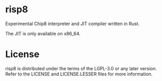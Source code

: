 # risp8

Experimental Chip8 interpreter and JIT compiler written in Rust.

The JIT is only available on x86_64.

# License

risp8 is distributed under the terms of the LGPL-3.0 or any later version. Refer to the LICENSE and LICENSE.LESSER files for more information.

